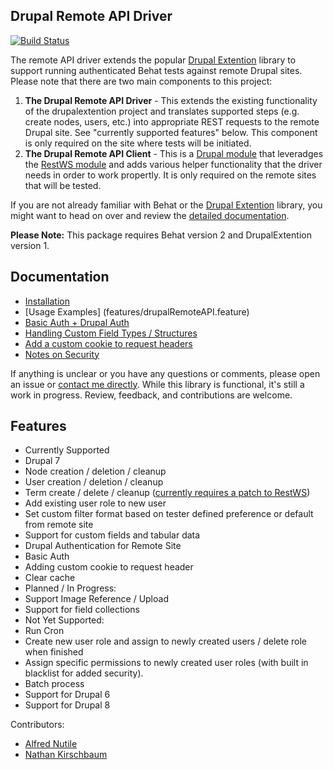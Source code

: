 
## Drupal Remote API Driver

[![Build Status](https://travis-ci.org/kirschbaum/drupal-behat-remote-api-driver.svg?branch=master)](https://travis-ci.org/kirschbaum/drupal-behat-remote-api-driver)

The remote API driver extends the popular [Drupal Extention](https://github.com/jhedstrom/drupalextension) library to support running authenticated Behat tests against remote Drupal sites. Please note that there are two main components to this project:

1. **The Drupal Remote API Driver** - This extends the existing functionality of the drupalextention project and translates supported steps (e.g. create nodes, users, etc.) into appropriate REST requests to the remote Drupal site. See "currently supported features" below. This component is only required on the site where tests will be initiated.
2. **The Drupal Remote API Client** - This is a [Drupal module](https://www.drupal.org/project/drupalextension_remote) that leveradges the [RestWS module](https://www.drupal.org/project/restws) and adds various helper functionality that the driver needs in order to work propertly. It is only required on the remote sites that will be tested.

If you are not already familiar with Behat or the [Drupal Extention](https://github.com/jhedstrom/drupalextension) library, you might want to head on over and review the [detailed documentation](https://behat-drupal-extension.readthedocs.org). 

**Please Note:** This package requires Behat version 2 and DrupalExtention version 1.

## Documentation

* [Installation](doc/installation.md)
* [Usage Examples] (features/drupalRemoteAPI.feature)
* [Basic Auth + Drupal Auth](doc/remote_authentication.md)
* [Handling Custom Field Types / Structures](doc/custom_tabular_data.md)
* [Add a custom cookie to request headers](doc/custom_cookie.md)
* [Notes on Security](doc/security_notes.md)

If anything is unclear or you have any questions or comments, please open an issue or [contact me directly](http://www.nathankirschbaum.com/contact). While this library is functional, it's still a work in progress. Review, feedback, and contributions are welcome. 

## Features 

* Currently Supported
 * Drupal 7
 * Node creation / deletion / cleanup
 * User creation / deletion / cleanup
 * Term create / delete / cleanup ([currently requires a patch to RestWS](https://www.drupal.org/node/2090177#comment-9680433))
 * Add existing user role to new user
 * Set custom filter format based on tester defined preference or default from remote site
 * Support for custom fields and tabular data
 * Drupal Authentication for Remote Site
 * Basic Auth
 * Adding custom cookie to request header
 * Clear cache
* Planned / In Progress:
 * Support Image Reference / Upload
 * Support for field collections
* Not Yet Supported:
 * Run Cron
 * Create new user role and assign to newly created users / delete role when finished
 * Assign specific permissions to newly created user roles (with built in blacklist for added security).
 * Batch process
 * Support for Drupal 6
 * Support for Drupal 8

Contributors:

* [Alfred Nutile](https://github.com/alnutile)
* [Nathan Kirschbaum](https://github.com/kirschbaum)
